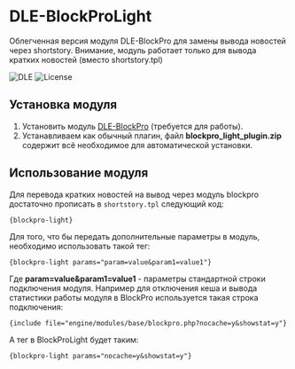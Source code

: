 # DLE-BlockProLight
Облегченная версия модуля DLE-BlockPro для замены вывода новостей через shortstory.
Внимание, модуль работает только для вывода кратких новостей (вместо shortstory.tpl)

![DLE](https://img.shields.io/badge/DLE-13.x-green.svg?style=flat-square "DLE Version")
![License](https://img.shields.io/github/license/dle-modules/DLE-BlockProLight?style=flat-square)

## Установка модуля
1. Установить модуль [DLE-BlockPro](https://github.com/dle-modules/DLE-BlockPro/releases/latest) (требуется для работы).
2. Устанавливаем как обычный плагин, файл **blockpro_light_plugin.zip** содержит всё необходимое для автоматической установки.

## Использование модуля
Для перевода кратких новостей на вывод через модуль blockpro достаточно прописать в `shortstory.tpl` следующий код:
```
{blockpro-light}
```

Для того, что бы передать дополнительные параметры в модуль, необходимо использовать такой тег:

```
{blockpro-light params="param=value&param1=value1"}
```
Где **param=value&param1=value1** - параметры стандартной строки подключения модуля.
Например для отключения кеша и вывода статистики работы модуля в BlockPro используется такая строка подключения:
```
{include file="engine/modules/base/blockpro.php?nocache=y&showstat=y"}
```
А тег в BlockProLight будет таким:
```
{blockpro-light params="nocache=y&showstat=y"}
```
